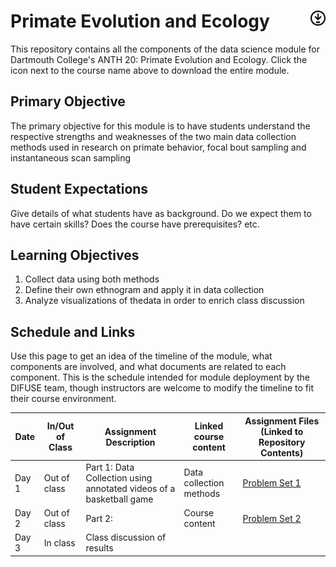 # Primate Evolution and Ecology <a href="https://github.com/difuse-dartmouth/public-module-template/archive/refs/heads/main.zip"><img src="https://github.com/difuse-dartmouth/.github/blob/ecc522189d093025100d24feef5fc134f592c677/profile/download_button.png" alt="Download the entire module" align="right" style="width: 0.25in;"></a>

This repository contains all the components of the data science module for Dartmouth College's ANTH 20: Primate Evolution and Ecology.  Click the icon next to the course name above to download the entire module.

## Primary Objective

The primary objective for this module is to have students understand the respective strengths and weaknesses of the two main data collection methods used in research on primate behavior, focal bout sampling and instantaneous scan sampling


## Student Expectations

Give details of what students have as background.  Do we expect them to have certain skills? Does the course have prerequisites? etc.

## Learning Objectives
1.	Collect data using both methods
2. Define their own ethnogram and apply it in data collection
3. Analyze visualizations of thedata in order to enrich class discussion



## Schedule and Links

Use this page to get an idea of the timeline of the module, what components are involved, and what documents are related to each component. This is the schedule intended for module deployment by the DIFUSE team, though instructors are welcome to modify the timeline to fit their course environment.

| Date             |  In/Out of Class | Assignment Description                     | Linked course content                                    | Assignment Files (Linked to Repository Contents) |
|------------------|-----------------|--------------------------------------------------|-------------------------------------------------|--------------------------------------------------|
| Day 1 | Out of class      | Part 1: Data Collection using annotated videos of a basketball game  | Data collection methods |[Problem Set 1](completed_module/components/assignment1/XXX) |
| Day 2 | Out of class      | Part 2:  | 	Course content |[Problem Set 2](completed_module/public/components/assignment2/XXX) |
| Day 3 | In class          | Class discussion of results | | |
